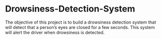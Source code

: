 # Drowsiness-Detection-System
The objective of this project is to build a drowsiness detection system that will detect that a person’s eyes are closed for a few seconds. This system will alert the driver when drowsiness is detected.

